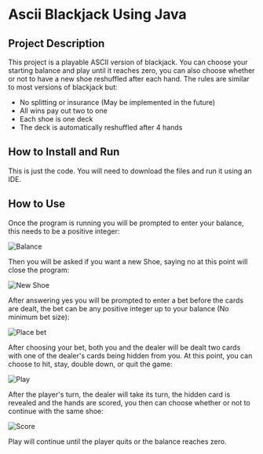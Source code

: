 # Ascii Blackjack Using Java

## Project Description
This project is a playable ASCII version of blackjack. You can choose your starting balance and play until it reaches zero, you can also choose whether or not to have a new shoe reshuffled after each hand. The rules are similar to most versions of blackjack but:
- No splitting or insurance (May be implemented in the future)
- All wins pay out two to one
- Each shoe is one deck
- The deck is automatically reshuffled after 4 hands

## How to Install and Run
This is just the code. You will need to download the files and run it using an IDE.

## How to Use
Once the program is running you will be prompted to enter your balance, this needs to be a positive integer:

![Balance](https://github.com/user-attachments/assets/88885b1c-2b12-4b0b-91f1-6ae643c5a779)

Then you will be asked if you want a new Shoe, saying no at this point will close the program:

![New Shoe](https://github.com/user-attachments/assets/ee93b864-5cbc-4bb6-90b0-2014d7e541b4)

After answering yes you will be prompted to enter a bet before the cards are dealt, the bet can be any positive integer up to your balance (No minimum bet size):

![Place bet](https://github.com/user-attachments/assets/c0a33b09-60aa-4a5f-91c1-76b170d4bd7c)

After choosing your bet, both you and the dealer will be dealt two cards with one of the dealer's cards being hidden from you. At this point, you can choose to hit, stay, double down, or quit the game:

![Play](https://github.com/user-attachments/assets/31f0983d-fa31-4d08-b1c2-54067df5b20c)

After the player's turn, the dealer will take its turn, the hidden card is revealed and the hands are scored, you then can choose whether or not to continue with the same shoe:

![Score](https://github.com/user-attachments/assets/d35f34fe-3067-4dcd-b361-fccf4efed5df)

Play will continue until the player quits or the balance reaches zero.
